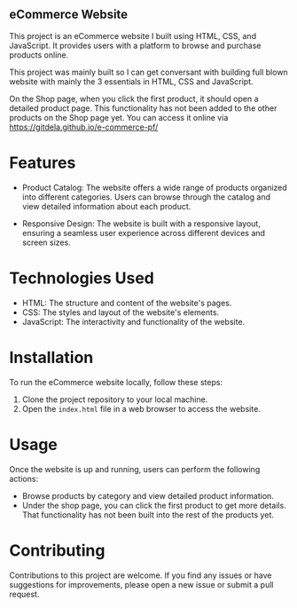 ## eCommerce Website

This project is an eCommerce website I built using HTML, CSS, and JavaScript. It provides users with a platform to browse and purchase products online.

This project was mainly built so I can get conversant with building full blown website with mainly the 3 essentials in HTML, CSS and JavaScript.

On the Shop page, when you click the first product, it should open a detailed product page. This functionality has not been added to the other products on the Shop page yet. You can access it online via https://gitdela.github.io/e-commerce-pf/

# Features

- Product Catalog: The website offers a wide range of products organized into different categories. Users can browse through the catalog and view detailed information about each product.

- Responsive Design: The website is built with a responsive layout, ensuring a seamless user experience across different devices and screen sizes.

# Technologies Used

- HTML: The structure and content of the website's pages.
- CSS: The styles and layout of the website's elements.
- JavaScript: The interactivity and functionality of the website.

# Installation

To run the eCommerce website locally, follow these steps:

1. Clone the project repository to your local machine.
2. Open the `index.html` file in a web browser to access the website.

# Usage

Once the website is up and running, users can perform the following actions:

- Browse products by category and view detailed product information.
- Under the shop page, you can click the first product to get more details. That functionality has not been built into the rest of the products yet.

# Contributing

Contributions to this project are welcome. If you find any issues or have suggestions for improvements, please open a new issue or submit a pull request.
